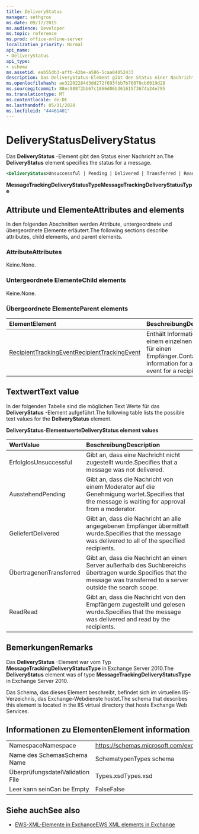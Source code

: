 ```yaml
---
title: DeliveryStatus
manager: sethgros
ms.date: 09/17/2015
ms.audience: Developer
ms.topic: reference
ms.prod: office-online-server
localization_priority: Normal
api_name:
- DeliveryStatus
api_type:
- schema
ms.assetid: eab55db3-affb-42be-a586-5caa04052433
description: Das DeliveryStatus-Element gibt den Status einer Nachricht an.
ms.openlocfilehash: ae32202284d3dd272f693fbb7b76070cb6019d28
ms.sourcegitcommit: 88ec988f2bb67c1866d06b361615f3674a24e795
ms.translationtype: MT
ms.contentlocale: de-DE
ms.lasthandoff: 05/31/2020
ms.locfileid: "44461401"
---
```

# <a name="deliverystatus"></a><span data-ttu-id="0cac9-103">DeliveryStatus</span><span class="sxs-lookup"><span data-stu-id="0cac9-103">DeliveryStatus</span></span>

<span data-ttu-id="0cac9-104">Das **DeliveryStatus** -Element gibt den Status einer Nachricht an.</span><span class="sxs-lookup"><span data-stu-id="0cac9-104">The **DeliveryStatus** element specifies the status for a message.</span></span> 
  
```XML
<DeliveryStatus>Unsuccessful | Pending | Delivered | Transferred | Read</DeliveryStatus>
```

 <span data-ttu-id="0cac9-105">**MessageTrackingDeliveryStatusType**</span><span class="sxs-lookup"><span data-stu-id="0cac9-105">**MessageTrackingDeliveryStatusType**</span></span>
## <a name="attributes-and-elements"></a><span data-ttu-id="0cac9-106">Attribute und Elemente</span><span class="sxs-lookup"><span data-stu-id="0cac9-106">Attributes and elements</span></span>

<span data-ttu-id="0cac9-107">In den folgenden Abschnitten werden Attribute, untergeordnete und übergeordnete Elemente erläutert.</span><span class="sxs-lookup"><span data-stu-id="0cac9-107">The following sections describe attributes, child elements, and parent elements.</span></span>
  
### <a name="attributes"></a><span data-ttu-id="0cac9-108">Attribute</span><span class="sxs-lookup"><span data-stu-id="0cac9-108">Attributes</span></span>

<span data-ttu-id="0cac9-109">Keine.</span><span class="sxs-lookup"><span data-stu-id="0cac9-109">None.</span></span>
  
### <a name="child-elements"></a><span data-ttu-id="0cac9-110">Untergeordnete Elemente</span><span class="sxs-lookup"><span data-stu-id="0cac9-110">Child elements</span></span>

<span data-ttu-id="0cac9-111">Keine.</span><span class="sxs-lookup"><span data-stu-id="0cac9-111">None.</span></span>
  
### <a name="parent-elements"></a><span data-ttu-id="0cac9-112">Übergeordnete Elemente</span><span class="sxs-lookup"><span data-stu-id="0cac9-112">Parent elements</span></span>

|<span data-ttu-id="0cac9-113">**Element**</span><span class="sxs-lookup"><span data-stu-id="0cac9-113">**Element**</span></span>|<span data-ttu-id="0cac9-114">**Beschreibung**</span><span class="sxs-lookup"><span data-stu-id="0cac9-114">**Description**</span></span>|
|:-----|:-----|
|[<span data-ttu-id="0cac9-115">RecipientTrackingEvent</span><span class="sxs-lookup"><span data-stu-id="0cac9-115">RecipientTrackingEvent</span></span>](recipienttrackingevent.md) <br/> |<span data-ttu-id="0cac9-116">Enthält Informationen zu einem einzelnen Ereignis für einen Empfänger.</span><span class="sxs-lookup"><span data-stu-id="0cac9-116">Contains information for a single event for a recipient.</span></span>  <br/> |
   
## <a name="text-value"></a><span data-ttu-id="0cac9-117">Textwert</span><span class="sxs-lookup"><span data-stu-id="0cac9-117">Text value</span></span>

<span data-ttu-id="0cac9-118">In der folgenden Tabelle sind die möglichen Text Werte für das **DeliveryStatus** -Element aufgeführt.</span><span class="sxs-lookup"><span data-stu-id="0cac9-118">The following table lists the possible text values for the **DeliveryStatus** element.</span></span> 
  
<span data-ttu-id="0cac9-119">**DeliveryStatus-Elementwerte**</span><span class="sxs-lookup"><span data-stu-id="0cac9-119">**DeliveryStatus element values**</span></span>

|<span data-ttu-id="0cac9-120">**Wert**</span><span class="sxs-lookup"><span data-stu-id="0cac9-120">**Value**</span></span>|<span data-ttu-id="0cac9-121">**Beschreibung**</span><span class="sxs-lookup"><span data-stu-id="0cac9-121">**Description**</span></span>|
|:-----|:-----|
|<span data-ttu-id="0cac9-122">Erfolglos</span><span class="sxs-lookup"><span data-stu-id="0cac9-122">Unsuccessful</span></span>  <br/> |<span data-ttu-id="0cac9-123">Gibt an, dass eine Nachricht nicht zugestellt wurde.</span><span class="sxs-lookup"><span data-stu-id="0cac9-123">Specifies that a message was not delivered.</span></span>  <br/> |
|<span data-ttu-id="0cac9-124">Ausstehend</span><span class="sxs-lookup"><span data-stu-id="0cac9-124">Pending</span></span>  <br/> |<span data-ttu-id="0cac9-125">Gibt an, dass die Nachricht von einem Moderator auf die Genehmigung wartet.</span><span class="sxs-lookup"><span data-stu-id="0cac9-125">Specifies that the message is waiting for approval from a moderator.</span></span>  <br/> |
|<span data-ttu-id="0cac9-126">Geliefert</span><span class="sxs-lookup"><span data-stu-id="0cac9-126">Delivered</span></span>  <br/> |<span data-ttu-id="0cac9-127">Gibt an, dass die Nachricht an alle angegebenen Empfänger übermittelt wurde.</span><span class="sxs-lookup"><span data-stu-id="0cac9-127">Specifies that the message was delivered to all of the specified recipients.</span></span>  <br/> |
|<span data-ttu-id="0cac9-128">Übertragenen</span><span class="sxs-lookup"><span data-stu-id="0cac9-128">Transferred</span></span>  <br/> |<span data-ttu-id="0cac9-129">Gibt an, dass die Nachricht an einen Server außerhalb des Suchbereichs übertragen wurde.</span><span class="sxs-lookup"><span data-stu-id="0cac9-129">Specifies that the message was transferred to a server outside the search scope.</span></span>  <br/> |
|<span data-ttu-id="0cac9-130">Read</span><span class="sxs-lookup"><span data-stu-id="0cac9-130">Read</span></span>  <br/> |<span data-ttu-id="0cac9-131">Gibt an, dass die Nachricht von den Empfängern zugestellt und gelesen wurde.</span><span class="sxs-lookup"><span data-stu-id="0cac9-131">Specifies that the message was delivered and read by the recipients.</span></span>  <br/> |
   
## <a name="remarks"></a><span data-ttu-id="0cac9-132">Bemerkungen</span><span class="sxs-lookup"><span data-stu-id="0cac9-132">Remarks</span></span>

<span data-ttu-id="0cac9-133">Das **DeliveryStatus** -Element war vom Typ **MessageTrackingDeliveryStatusType** in Exchange Server 2010.</span><span class="sxs-lookup"><span data-stu-id="0cac9-133">The **DeliveryStatus** element was of type **MessageTrackingDeliveryStatusType** in Exchange Server 2010.</span></span> 
  
<span data-ttu-id="0cac9-134">Das Schema, das dieses Element beschreibt, befindet sich im virtuellen IIS-Verzeichnis, das Exchange-Webdienste hostet.</span><span class="sxs-lookup"><span data-stu-id="0cac9-134">The schema that describes this element is located in the IIS virtual directory that hosts Exchange Web Services.</span></span>
  
## <a name="element-information"></a><span data-ttu-id="0cac9-135">Informationen zu Elementen</span><span class="sxs-lookup"><span data-stu-id="0cac9-135">Element information</span></span>

|||
|:-----|:-----|
|<span data-ttu-id="0cac9-136">Namespace</span><span class="sxs-lookup"><span data-stu-id="0cac9-136">Namespace</span></span>  <br/> |https://schemas.microsoft.com/exchange/services/2006/types  <br/> |
|<span data-ttu-id="0cac9-137">Name des Schemas</span><span class="sxs-lookup"><span data-stu-id="0cac9-137">Schema Name</span></span>  <br/> |<span data-ttu-id="0cac9-138">Schematypen</span><span class="sxs-lookup"><span data-stu-id="0cac9-138">Types schema</span></span>  <br/> |
|<span data-ttu-id="0cac9-139">Überprüfungsdatei</span><span class="sxs-lookup"><span data-stu-id="0cac9-139">Validation File</span></span>  <br/> |<span data-ttu-id="0cac9-140">Types.xsd</span><span class="sxs-lookup"><span data-stu-id="0cac9-140">Types.xsd</span></span>  <br/> |
|<span data-ttu-id="0cac9-141">Leer kann sein</span><span class="sxs-lookup"><span data-stu-id="0cac9-141">Can be Empty</span></span>  <br/> |<span data-ttu-id="0cac9-142">False</span><span class="sxs-lookup"><span data-stu-id="0cac9-142">False</span></span>  <br/> |
   
## <a name="see-also"></a><span data-ttu-id="0cac9-143">Siehe auch</span><span class="sxs-lookup"><span data-stu-id="0cac9-143">See also</span></span>

- [<span data-ttu-id="0cac9-144">EWS-XML-Elemente in Exchange</span><span class="sxs-lookup"><span data-stu-id="0cac9-144">EWS XML elements in Exchange</span></span>](ews-xml-elements-in-exchange.md)

